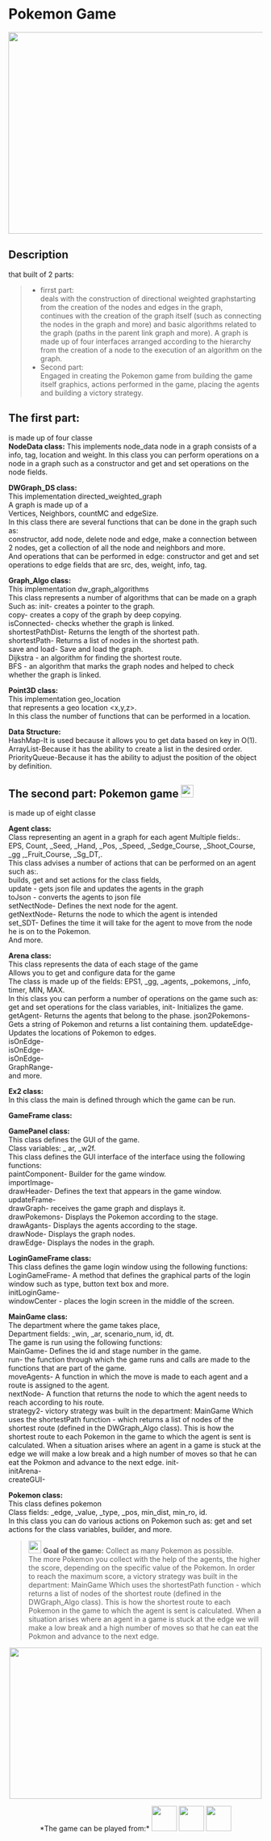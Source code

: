 <h1>Pokemon Game</h1>
<p align="center">
<img src="https://sm.ign.com/t/ign_il/screenshot/default/c89b6bc7-0673-4720-b761-bab17c7d53fa-xoq7fo_119x.1280.jpg" width="900" height="400">
</p>    

<h2>Description</h2>
that built of 2 parts:<br>

>* firrst part:<br>
>deals with the construction of directional weighted graphstarting from the creation of the nodes and edges in the graph,<br>
>continues with the creation of the graph itself (such as connecting the nodes in the graph and more) and basic algorithms related to the graph
>(paths in the parent link graph and more).
>A graph is made up of four interfaces arranged according to the hierarchy from the creation of a node to the execution of an algorithm on the graph.
>* Second part:<br> 
>Engaged in creating the Pokemon game from building the game itself graphics, actions performed in the game, placing the agents and building a victory strategy.<br>


The first part:
---------------

is made up of four classe<br>
**NodeData class:**
This implements node_data node in a graph consists of a<br>
info, tag, location and weight.
In this class you can perform operations on a node in a graph such as a
constructor and get and set operations on the node fields.

**DWGraph_DS class:**<br>
This implementation directed_weighted_graph<br>
A graph is made up of a <br>
Vertices, Neighbors, countMC and edgeSize.<br>
In this class there are several functions that can be done in the graph such as:<br>
 constructor, add node, delete node and edge, make a connection between 2 nodes, get a collection of all the node and neighbors and more.<br>
And operations that can be performed in edge: constructor and get and set operations to edge fields that are src, des, weight, info, tag.<br>

**Graph_Algo class:**<br>
This implementation dw_graph_algorithms<br>
This class represents a number of algorithms that can be made on a graph<br>
Such as: init- creates a pointer to the graph.<br>
copy- creates a copy of the graph by deep copying.<br>
isConnected- checks whether the graph is linked.<br>
shortestPathDist- Returns the length of the shortest path.<br>
shortestPath- Returns a list of nodes in the shortest path.<br>
save and load- Save and load the graph.<br>
Dijkstra - an algorithm for finding the shortest route.<br>
BFS - an algorithm that marks the graph nodes and helped to check whether the graph is linked.<br>

**Point3D class:**<br>
This implementation geo_location<br>
that represents a geo location <x,y,z>.<br>
In this class the number of functions that can be performed in a location.<br>

**Data Structure:**<br>
HashMap-It is used because it allows you to get data based on key in O(1).<br>
ArrayList-Because it has the ability to create a list in the desired order.<br>
PriorityQueue-Because it has the ability to adjust the position of the object by definition.<br>


The second part: Pokemon game <img src="https://encrypted-tbn0.gstatic.com/images?q=tbn:ANd9GcQomLc61qIjwYvlfH3NwFWGE-sI5U6NmSPSXQ&usqp=CAU" width="25" height="25">
---------------
is made up of eight classe<br>

**Agent class:**<br>
Class representing an agent in a graph for each agent Multiple fields:.<br>
EPS, Count, _Seed, _Hand, _Pos, _Speed, _Sedge_Course, _Shoot_Course, _gg ,_Fruit_Course, _Sg_DT,.<br>
This class advises a number of actions that can be performed on an agent such as:.<br>
builds, get and set actions for the class fields,<br>
update - gets json file and updates the agents in the graph<br> 
toJson - converts the agents to json file<br>
setNectNode- Defines the next node for the agent.<br>
getNextNode- Returns the node to which the agent is intended<br>
set_SDT- Defines the time it will take for the agent to move from the node he is on to the Pokemon.<br>
And more.

**Arena class:**<br>
This class represents the data of each stage of the game<br>
Allows you to get and configure data for the game<br>
The class is made up of the fields: EPS1, _gg, _agents, _pokemons, _info, timer, MIN, MAX.<br>
In this class you can perform a number of operations on the game such as: get and set operations for the class variables,
init- Initializes the game.
getAgent- Returns the agents that belong to the phase.
json2Pokemons- Gets a string of Pokemon and returns a list containing them.
updateEdge- Updates the locations of Pokemon to edges.<br>
isOnEdge-<br>
isOnEdge-<br>
isOnEdge-<br>
GraphRange-<br>
and more.

**Ex2 class:**<br>
In this class the main is defined through which the game can be run.

**GameFrame class:**<br>

**GamePanel class:**<br>
This class defines the GUI of the game.<br>
Class variables: _ ar, _w2f.<br>
This class defines the GUI interface of the interface using the following functions:<br>
paintComponent- Builder for the game window.<br>
importImage-<br>
drawHeader- Defines the text that appears in the game window.<br>
updateFrame-<br>
drawGraph- receives the game graph and displays it.<br>
drawPokemons- Displays the Pokemon according to the stage.<br>
drawAgants- Displays the agents according to the stage.<br>
drawNode- Displays the graph nodes.<br>
drawEdge- Displays the nodes in the graph.

**LoginGameFrame class:**<br>
This class defines the game login window using the following functions:<br>
LoginGameFrame- A method that defines the graphical parts of the login window such as type, button text box and more.<br>
initLoginGame-<br>
windowCenter - places the login screen in the middle of the screen.<br>

**MainGame class:**<br>
The department where the game takes place,<br>
Department fields: _win, _ar, scenario_num, id, dt.<br>
The game is run using the following functions:<br>
MainGame- Defines the id and stage number in the game.<br>
run- the function through which the game runs and calls are made to the functions that are part of the game.<br>
moveAgents- A function in which the move is made to each agent and a route is assigned to the agent.<br>
nextNode- A function that returns the node to which the agent needs to reach according to his route.<br>
strategy2- victory strategy was built in the department: MainGame
Which uses the shortestPath function - which returns a list of nodes of the shortest route (defined in the DWGraph_Algo class).
This is how the shortest route to each Pokemon in the game to which the agent is sent is calculated.
When a situation arises where an agent in a game is stuck at the edge we will make a low break and a high number of moves so that he can eat the Pokmon and advance to the next edge.
init-<br>
initArena-<br>
createGUI-

**Pokemon class:**<br>
This class defines pokemon<br>
Class fields: _edge, _value, _type, _pos, min_dist, min_ro, id.<br>
In this class you can do various actions on Pokemon such as: get and set actions for the class variables, builder, and more.

><img src="https://encrypted-tbn0.gstatic.com/images?q=tbn:ANd9GcQomLc61qIjwYvlfH3NwFWGE-sI5U6NmSPSXQ&usqp=CAU" width="25" height="25">  **Goal of the game:** Collect as many Pokemon as possible.<br>
>The more Pokemon you collect with the help of the agents, the higher the score, depending on the specific value of the Pokemon.
>In order to reach the maximum score, a victory strategy was built in the department: MainGame
>Which uses the shortestPath function - which returns a list of nodes of the shortest route (defined in the DWGraph_Algo class).
>This is how the shortest route to each Pokemon in the game to which the agent is sent is calculated.
>When a situation arises where an agent in a game is stuck at the edge we will make a low break and a high number of moves so that he can eat the Pokmon and advance to the next edge.

<p align="center">
<img src="https://media.giphy.com/media/Cfyg66IOQyNAZq3Zkv/giphy.gif" width="500" height="300">
</p>    

<p align="center">
*The game can be played from:*
<img src="http://up419.siz.co.il/up3/zwmomgyy2ykj.png" width="50" height="50">      <img src="https://upload.wikimedia.org/wikipedia/commons/thumb/d/d5/IntelliJ_IDEA_Logo.svg/1024px-IntelliJ_IDEA_Logo.svg.png" width="50" height="50"> 
<img src="https://sdtimes.com/wp-content/uploads/2019/03/jW4dnFtA_400x400.jpg" width="50" height="50" background="white">  
 </p>    

